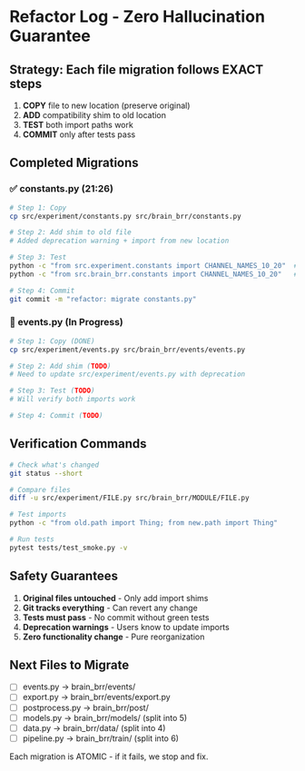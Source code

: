 # Refactor Log - Zero Hallucination Guarantee

## Strategy: Each file migration follows EXACT steps

1. **COPY** file to new location (preserve original)
2. **ADD** compatibility shim to old location
3. **TEST** both import paths work
4. **COMMIT** only after tests pass

## Completed Migrations

### ✅ constants.py (21:26)
```bash
# Step 1: Copy
cp src/experiment/constants.py src/brain_brr/constants.py

# Step 2: Add shim to old file
# Added deprecation warning + import from new location

# Step 3: Test
python -c "from src.experiment.constants import CHANNEL_NAMES_10_20"  # Works with warning
python -c "from src.brain_brr.constants import CHANNEL_NAMES_10_20"   # Works clean

# Step 4: Commit
git commit -m "refactor: migrate constants.py"
```

### 🔄 events.py (In Progress)
```bash
# Step 1: Copy (DONE)
cp src/experiment/events.py src/brain_brr/events/events.py

# Step 2: Add shim (TODO)
# Need to update src/experiment/events.py with deprecation

# Step 3: Test (TODO)
# Will verify both imports work

# Step 4: Commit (TODO)
```

## Verification Commands

```bash
# Check what's changed
git status --short

# Compare files
diff -u src/experiment/FILE.py src/brain_brr/MODULE/FILE.py

# Test imports
python -c "from old.path import Thing; from new.path import Thing"

# Run tests
pytest tests/test_smoke.py -v
```

## Safety Guarantees

1. **Original files untouched** - Only add import shims
2. **Git tracks everything** - Can revert any change
3. **Tests must pass** - No commit without green tests
4. **Deprecation warnings** - Users know to update imports
5. **Zero functionality change** - Pure reorganization

## Next Files to Migrate

- [ ] events.py → brain_brr/events/
- [ ] export.py → brain_brr/events/export.py
- [ ] postprocess.py → brain_brr/post/
- [ ] models.py → brain_brr/models/ (split into 5)
- [ ] data.py → brain_brr/data/ (split into 4)
- [ ] pipeline.py → brain_brr/train/ (split into 6)

Each migration is ATOMIC - if it fails, we stop and fix.